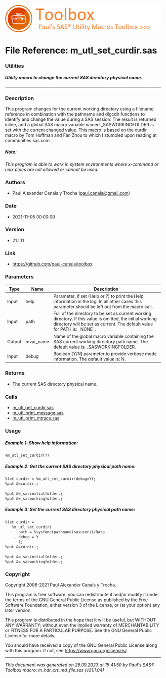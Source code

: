 ![../../misc/images/doc_banner.png](../../misc/images/doc_banner.png)
# 
# File Reference: m_utl_set_curdir.sas

### Utilities

##### Utility macro to change the current SAS directory physical name.

***

### Description
This program changes for the current working directory using a filename reference in combination with the pathname and dlgcdir functions to identify and change the value during a SAS session. The result is returned inline, and a global SAS macro variable named _SASWORKINGFOLDER is set with the current changed value. This macro is based on the curdir macro by Tom Hoffman and Fan Zhou to which I stumbled upon reading at communities.sas.com.

##### *Note:*
*This program is able to work in system environments where x-command or unix pipes are not allowed or cannot be used.*

### Authors
* Paul Alexander Canals y Trocha (paul.canals@gmail.com)

### Date
* 2021-11-05 00:00:00

### Version
* 21.1.11

### Link
* https://github.com/paul-canals/toolbox

### Parameters
| Type | Name | Description |
| ---- | ---- | ----------- |
| Input | help | Parameter, if set (Help or ?) to print the Help information in the log. In all other cases this parameter should be left out from the macro call. |
| Input | path | Full of the directory to be set as current working directory. If this value is omitted, the initial working directory will be set as current. The default value for PATH is: \_NONE\_. |
| Output | mvar_name | Name of the global macro variable containing the SAS current working directory path name. The default value is: _SASWORKINGFOLDER. |
| Input | debug | Boolean [Y/N] parameter to provide verbose mode information. The default value is: N. |

### Returns
* The current SAS directory physical name.

### Calls
* [m_utl_get_curdir.sas](m_utl_get_curdir.md)
* [m_utl_print_message.sas](m_utl_print_message.md)
* [m_utl_print_mtrace.sas](m_utl_print_mtrace.md)

### Usage

##### Example 1: Show help information:
```sas
%m_utl_set_curdir(?)
```

##### Example 2: Get the current SAS directory physical path name:
```sas
%let curdir = %m_utl_set_curdir(debug=Y);
%put &=curdir.;

%put &=_sasinitialfolder.;
%put &=_sasworkingfolder.;
```

##### Example 3: Set the current SAS directory physical path name:
```sas
%let curdir =
   %m_utl_set_curdir(
      path = %sysfunc(pathname(sasuser))/Data
    , debug = Y
      );
%put &=curdir.;

%put &=_sasinitialfolder.;
%put &=_sasworkingfolder.;
```

### Copyright
Copyright 2008-2021 Paul Alexander Canals y Trocha. 
 
This program is free software: you can redistribute it and/or modify 
it under the terms of the GNU General Public License as published by 
the Free Software Foundation, either version 3 of the License, or 
(at your option) any later version. 
 
This program is distributed in the hope that it will be useful, 
but WITHOUT ANY WARRANTY; without even the implied warranty of 
MERCHANTABILITY or FITNESS FOR A PARTICULAR PURPOSE. See the 
GNU General Public License for more details. 
 
You should have received a copy of the GNU General Public License 
along with this program. If not, see <https://www.gnu.org/licenses/>. 


***
*This document was generated on 26.09.2023 at 15:41:50  by Paul's SAS&reg; Toolbox macro: m_hdr_crt_md_file.sas (v21.1.04)*
